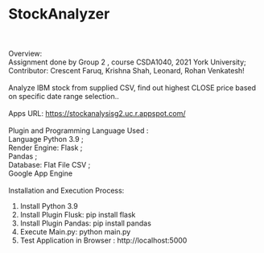 # StockAnalyzer<br><br>
Overview:<br>
Assignment done by Group 2 , course CSDA1040, 2021 York University; <br>
Contributor: Crescent Faruq, Krishna Shah, Leonard, Rohan Venkatesh!
<br><br>
Analyze IBM stock from supplied CSV, find out highest CLOSE price based on specific date range selection..
<br><br>
Apps URL: https://stockanalysisg2.uc.r.appspot.com/
<br><br>
Plugin and Programming Language Used :<br>
Language Python 3.9 ;<br>
Render Engine: Flask ;<br>
Pandas ;<br>
Database: Flat File CSV ;<br>
Google App Engine
<br><br>
Installation and Execution Process:<br>
1. Install Python 3.9<br>
2. Install Plugin Flusk: pip install flask<br>
3. Install Plugin Pandas: pip install pandas<br>
4. Execute Main.py: python main.py<br>
5. Test Application in Browser : http://localhost:5000<br>
 
